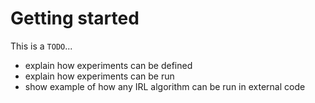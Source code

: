 # Getting started



This is a `TODO`...

- explain how experiments can be defined
- explain how experiments can be run
- show example of how any IRL algorithm can be run in external code






